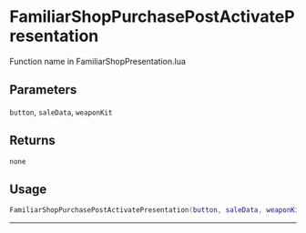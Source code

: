 # FamiliarShopPurchasePostActivatePresentation
Function name in FamiliarShopPresentation.lua
## Parameters
`button`, `saleData`, `weaponKit`
## Returns
`none`
## Usage
```lua
FamiliarShopPurchasePostActivatePresentation(button, saleData, weaponKit)
```
---

